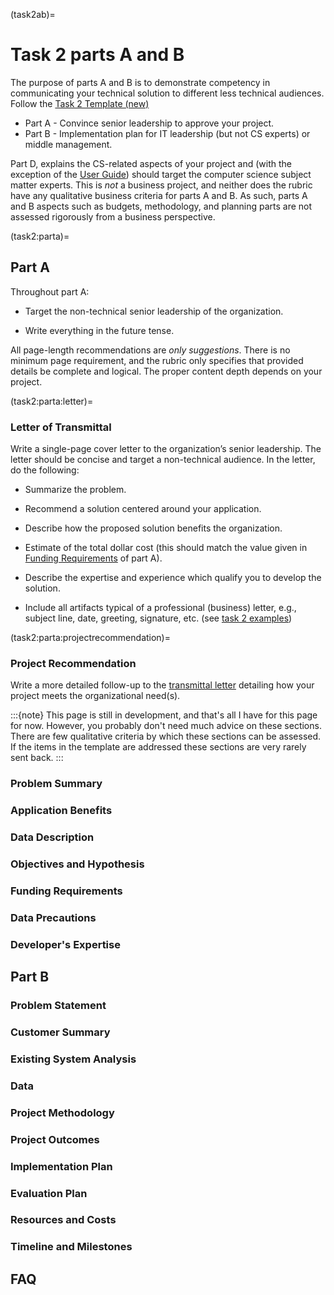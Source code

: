
(task2ab)=

# Task 2 parts A and B

The purpose of parts A and B is to demonstrate competency in communicating your technical solution to different less technical audiences. Follow the [Task 2 Template (new)](https://westerngovernorsuniversity-my.sharepoint.com/:w:/g/personal/jim_ashe_wgu_edu/EWqB1zvgCDVMjsSivPMmFzYB4oUX-bj8Y5r4MjZt7f9xlQ?e=3F6xr2)

- Part A - Convince senior leadership to approve your project.
- Part B - Implementation plan for IT leadership (but not CS experts) or middle management.

Part D, explains the CS-related aspects of your project and (with the exception of the [User Guide](task2d:userguide)) should target the computer science subject matter experts. This is *not* a business project, and neither does the rubric have any qualitative business criteria for parts A and B. As such, parts A and B aspects such as budgets, methodology, and planning parts are not assessed rigorously from a business perspective.


(task2:parta)=

## Part A
Throughout part A:

- Target the non-technical senior leadership of the organization.

- Write everything in the future tense.

All page-length recommendations are *only suggestions*. There is no minimum page requirement, and the rubric only specifies that provided details be complete and logical. The proper content depth depends on your project. 

(task2:parta:letter)=

### Letter of Transmittal

Write a single-page cover letter to the organization’s senior leadership. The letter should be concise and target a non-technical audience. In the letter, do the following: 

- Summarize the problem.

- Recommend a solution centered around your application.

- Describe how the proposed solution benefits the organization.

- Estimate of the total dollar cost (this should match the value given in [Funding Requirements](task2:parta:funding) of part A).

- Describe the expertise and experience which qualify you to develop the solution.  

- Include all artifacts typical of a professional (business) letter, e.g., subject line, date, greeting, signature, etc. (see [task 2 examples](resources:examples))

(task2:parta:projectrecommendation)=

### Project Recommendation

Write a more detailed follow-up to the [transmittal letter](task2:parta:letter) detailing how your project meets the organizational need(s).

:::{note}
This page is still in development, and that's all I have for this page for now. However, you probably don't need much advice on these sections. There are few qualitative criteria by which these sections can be assessed. If the items in the template are addressed these sections are very rarely sent back.
:::

### Problem Summary

### Application Benefits

### Data Description

### Objectives and Hypothesis

### Funding Requirements

### Data Precautions

### Developer's Expertise

## Part B

### Problem Statement

### Customer Summary

### Existing System Analysis

### Data

### Project Methodology

### Project Outcomes

### Implementation Plan

### Evaluation Plan

### Resources and Costs

### Timeline and Milestones

## FAQ
